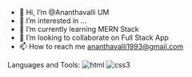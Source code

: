 - 👋 Hi, I’m @Ananthavalli UM
- 👀 I’m interested in ...
- 🌱 I’m currently learning MERN Stack
- 💞️ I’m looking to collaborate on Full Stack App
- 📫 How to reach me ananthavalli1993@gmail.com

<!---
AnanthavalliUM/AnanthavalliUM is a ✨ special ✨ repository because its `README.md` (this file) appears on your GitHub profile.
You can click the Preview link to take a look at your changes.
--->


Languages and Tools:
                 ![html](https://user-images.githubusercontent.com/100471735/202862210-0cf417c7-a897-4fb4-9866-16329ceaba77.png) ![css3](https://user-images.githubusercontent.com/100471735/202862644-525ba55c-0f92-43ce-9d87-0de02994eab5.png)



  
